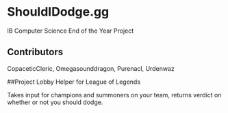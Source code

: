 # ShouldIDodge.gg
IB Computer Science End of the Year Project

## Contributors
CopaceticCleric, Omegasounddragon, Purenacl, Urdenwaz

##Project
Lobby Helper for League of Legends

Takes input for champions and summoners on your team, returns verdict on whether or not you should dodge.
